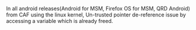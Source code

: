 In all android releases(Android for MSM, Firefox OS for MSM, QRD Android) from CAF using the linux kernel, Un-trusted pointer de-reference issue by accessing a variable which is already freed.